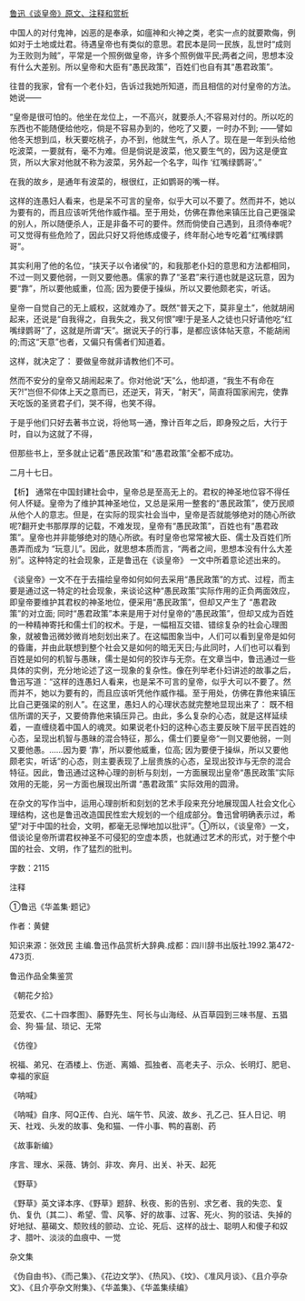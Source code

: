 [鲁迅《谈皇帝》原文、注释和赏析](https://www.vrrw.net/wx/9560.html)

中国人的对付鬼神，凶恶的是奉承，如瘟神和火神之类，老实一点的就要欺侮，例如对于土地或灶君。待遇皇帝也有类似的意思。君民本是同一民族，乱世时“成则为王败则为贼”，平常是一个照例做皇帝，许多个照例做平民;两者之间，思想本没有什么大差别。所以皇帝和大臣有“愚民政策”，百姓们也自有其“愚君政策”。

往昔的我家，曾有一个老仆妇，告诉过我她所知道，而且相信的对付皇帝的方法。她说——

“皇帝是很可怕的。他坐在龙位上，一不高兴，就要杀人;不容易对付的。所以吃的东西也不能随便给他吃，倘是不容易办到的，他吃了又要，一时办不到; ——譬如他冬天想到瓜，秋天要吃桃子，办不到，他就生气，杀人了。现在是一年到头给他吃波菜，一要就有，毫不为难。但是倘说是波菜，他又要生气的，因为这是便宜货，所以大家对他就不称为波菜，另外起一个名字，叫作 ‘红嘴绿鹦哥’。”

在我的故乡，是通年有波菜的，根很红，正如鹦哥的嘴一样。

这样的连愚妇人看来，也是呆不可言的皇帝，似乎大可以不要了。然而并不，她以为要有的，而且应该听凭他作威作福。至于用处，仿佛在靠他来镇压比自己更强梁的别人，所以随便杀人，正是非备不可的要件。然而倘使自己遇到，且须侍奉呢?可又觉得有些危险了，因此只好又将他练成傻子，终年耐心地专吃着“红嘴绿鹦哥”。

其实利用了他的名位，“挟天子以令诸侯”的，和我那老仆妇的意思和方法都相同，不过一则又要他弱，一则又要他愚。儒家的靠了“圣君”来行道也就是这玩意，因为要“靠”，所以要他威重，位高; 因为要便于操纵，所以又要他颇老实，听话。

皇帝一自觉自己的无上威权，这就难办了。既然“普天之下，莫非皇土”，他就胡闹起来，还说是“自我得之，自我失之，我又何恨”哩!于是圣人之徒也只好请他吃“红嘴绿鹦哥”了，这就是所谓“天”。据说天子的行事，是都应该体帖天意，不能胡闹的;而这“天意”也者，又偏只有儒者们知道着。

这样，就决定了： 要做皇帝就非请教他们不可。

然而不安分的皇帝又胡闹起来了。你对他说“天”么，他却道，“我生不有命在天?!”岂但不仰体上天之意而已，还逆天，背天，“射天”，简直将国家闹完，使靠天吃饭的圣贤君子们，哭不得，也笑不得。

于是乎他们只好去著书立说，将他骂一通，豫计百年之后，即身殁之后，大行于时，自以为这就了不得，

但那些书上，至多就止记着“愚民政策”和“愚君政策”全都不成功。

二月十七日。



【析】 通常在中国封建社会中，皇帝总是至高无上的。君权的神圣地位容不得任何人怀疑。皇帝为了维护其神圣地位，又总是采用一整套的“愚民政策”，使万民顺从他个人的意志。但是，在实际的现实社会当中，皇帝是否就能够绝对的随心所欲呢?翻开史书那厚厚的记载，不难发现，皇帝有“愚民政策”，百姓也有“愚君政策”。皇帝也并非能够绝对的随心所欲。有时皇帝也常常被大臣、儒士及百姓们所愚弄而成为 “玩意儿”。因此，就思想本质而言，“两者之间，思想本没有什么大差别”。这种特定的社会现象，正是鲁迅在《谈皇帝》 一文中所着意论述出来的。

《谈皇帝》一文不在于去描绘皇帝如何如何去采用“愚民政策”的方式、过程，而主要是通过这一特定的社会现象，来谈论这种“愚民政策”实际作用的正负两面效应，即皇帝要维护其君权的神圣地位，便采用“愚民政策”，但却又产生了 “愚君政策”的对立面; 同时“愚君政策”本来是用于对付皇帝的“愚民政策”，但却又成为百姓的一种精神寄托和儒士们的权术。于是，一幅相互交错、错综复杂的社会心理图象，就被鲁迅微妙微肖地刻划出来了。在这幅图象当中，人们可以看到皇帝是如何的昏庸，并由此联想到整个社会又是如何的暗无天日;与此同时，人们也可以看到百姓是如何的机智与愚昧，儒士是如何的狡诈与无奈。在文章当中，鲁迅通过一些具体的实例，充分地论述了这一现象的复杂性。像在列举老仆妇讲述的故事之后，鲁迅写道：“这样的连愚妇人看来，也是呆不可言的皇帝，似乎大可以不要了。然而并不，她以为要有的，而且应该听凭他作威作福。至于用处，仿佛在靠他来镇压比自己更强梁的别人”。在这里，愚妇人的心理状态就完整地显现出来了： 既不相信所谓的天子，又要倚靠他来镇压异己。由此，多么复杂的心态，就是这样延续着，一直缠绕着中国人的魂灵。如果说老仆妇的这种心态主要反映下层平民百姓的心态，呈现出机智与愚昧的混合特征，那么，儒士们要皇帝“一则又要他弱，一则又要他愚。……因为要 ‘靠’，所以要他威重，位高; 因为要便于操纵，所以又要他颇老实，听话”的心态，则主要表现了上层贵族的心态，呈现出狡诈与无奈的混合特征。因此，鲁迅通过这种心理的剖析与刻划，一方面展现出皇帝“愚民政策”实际效用的无能，另一方面也展现出所谓 “愚君政策” 实际效用的圆滑。

在杂文的写作当中，运用心理剖析和刻划的艺术手段来充分地展现国人社会文化心理结构，这也是鲁迅改造国民性宏大规划的一个组成部分。鲁迅曾明确表示过，希望“对于中国的社会，文明，都毫无忌惮地加以批评”。①所以，《谈皇帝》一文，借谈论皇帝所谓君权神圣不可侵犯的空虚本质，也就通过艺术的形式，对于整个中国的社会、文明，作了猛烈的批判。

字数：2115

注释

①鲁迅《华盖集·题记》

作者：黄健

知识来源：张效民 主编.鲁迅作品赏析大辞典.成都：四川辞书出版社.1992.第472-473页.

鲁迅作品全集鉴赏

《朝花夕拾》

范爱农、《二十四孝图》、藤野先生、阿长与山海经、从百草园到三味书屋、五猖会、狗·猫·鼠、琐记、无常

《仿徨》

祝福、弟兄、在酒楼上、伤逝、离婚、孤独者、高老夫子、示众、长明灯、肥皂、幸福的家庭

《呐喊》

《呐喊》自序、阿Q正传、白光、端午节、风波、故乡、孔乙己、狂人日记、明天、社戏、头发的故事、兔和猫、一件小事、鸭的喜剧、药

《故事新编》

序言、理水、采薇、铸剑、非攻、奔月、出关、补天、起死

《野草》

《野草》英文译本序、《野草》题辞、秋夜、影的告别、求乞者、我的失恋、复仇、复仇〔其二〕、希望、雪、风筝、好的故事、过客、死火、狗的驳诘、失掉的好地狱、墓碣文、颓败线的颤动、立论、死后、这样的战士、聪明人和傻子和奴才、腊叶、淡淡的血痕中、一觉

杂文集

《伪自由书》、《而己集》、《花边文学》、《热风》、《坟》、《准风月谈》、《且介亭杂文》、《且介亭杂文附集》、《华盖集》、《华盖集续编》

